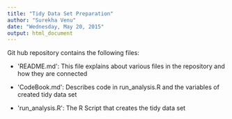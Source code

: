 ```yaml
---
title: "Tidy Data Set Preparation"
author: "Surekha Venu"
date: "Wednesday, May 20, 2015"
output: html_document
---
```


Git hub repository contains the following files:

- 'README.md': This file explains about various files in the repository and how they are connected

- 'CodeBook.md': Describes code in run_analysis.R and the variables of created tidy data set

- 'run_analysis.R': The R Script that creates the tidy data set

